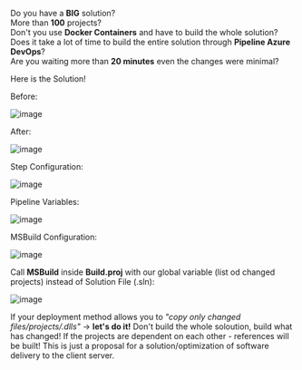 Do you have a **BIG** solution? <br />
More than **100** projects? <br />
Don't you use **Docker Containers** and have to build the whole solution? <br />
Does it take a lot of time to build the entire solution through **Pipeline Azure DevOps**? <br />
Are you waiting more than **20 minutes** even the changes were minimal? <br />

Here is the Solution! <br />

Before:

![image](https://github.com/user-attachments/assets/8f72e8f9-7fcf-4d71-9df4-f183edb814d9)

After:

![image](https://github.com/user-attachments/assets/5e4e6e01-9a2e-46bd-8d34-cfdec00700ec)

Step Configuration:

![image](https://github.com/user-attachments/assets/446de0d0-5a15-41ef-8f04-c93038bb91e4)

Pipeline Variables:

![image](https://github.com/user-attachments/assets/2106bb8b-8bea-4547-80a3-7f95292a5488)

MSBuild Configuration:

![image](https://github.com/user-attachments/assets/b4f653cf-312c-47dd-8bce-5c26afea8ac4)

Call **MSBuild** inside **Build.proj** with our global variable (list od changed projects) instead of Solution File (.sln):

![image](https://github.com/user-attachments/assets/72fd32b6-4f1c-41cb-b460-f48729d5b1bf)

If your deployment method allows you to _"copy only changed files/projects/.dlls"_ -> **let's do it!** Don't build the whole soloution, build what has changed! If the projects are dependent on each other - references will be built! This is just a proposal for a solution/optimization of software delivery to the client server.



